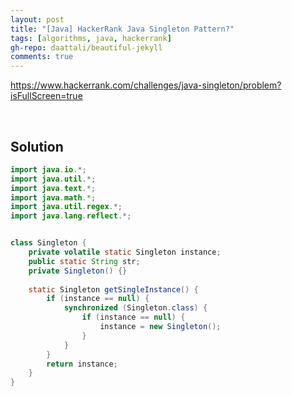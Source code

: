 ```yaml
---
layout: post
title: "[Java] HackerRank Java Singleton Pattern?"
tags: [algorithms, java, hackerrank]
gh-repo: daattali/beautiful-jekyll
comments: true
---
```


<https://www.hackerrank.com/challenges/java-singleton/problem?isFullScreen=true>

<br>

## Solution

```java
import java.io.*;
import java.util.*;
import java.text.*;
import java.math.*;
import java.util.regex.*;
import java.lang.reflect.*;


class Singleton {
    private volatile static Singleton instance;
    public static String str;
    private Singleton() {}
    
    static Singleton getSingleInstance() {
        if (instance == null) {
            synchronized (Singleton.class) {
                if (instance == null) {
                    instance = new Singleton();
                }
            }
        }
        return instance;
    }
}
```